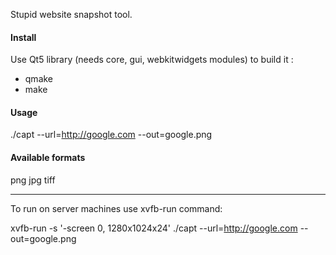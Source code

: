 Stupid website snapshot tool.

#### Install
Use Qt5 library (needs core, gui, webkitwidgets modules) to build it :
- qmake
- make

#### Usage

./capt --url=http://google.com --out=google.png

#### Available formats

png
jpg
tiff

---

To run on server machines use xvfb-run command:

xvfb-run -s '-screen 0, 1280x1024x24' ./capt --url=http://google.com --out=google.png

